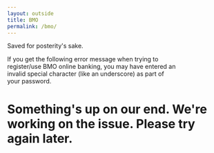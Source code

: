 ```yaml
---
layout: outside
title: BMO
permalink: /bmo/
---
```


<head>
	<style>
		p {
		font-size: 1em;
		text-transform: none;
		text-align: left;
		max-width: 392px;
		word-wrap: normal;
		}
	</style>
</head>

Saved for posterity's sake.

If you get the following error message when trying to register/use BMO online banking, you may have entered an invalid special character (like an underscore) as part of your password.

# Something's up on our end. We're working on the issue. Please try again later.
